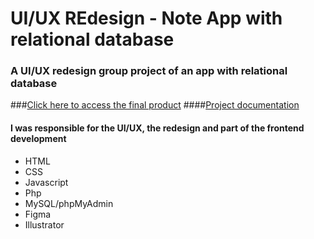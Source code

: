 # UI/UX REdesign - Note App with relational database

### A UI/UX redesign group project of an app with relational database
###[Click here to access the final product](https://aleksandra14.web582.com/ui-ux/project2_kitnote/)
####[Project documentation](https://andre69.web582.com/_block3/ui-ux/project2/ui-ux_plan/)
#### I was responsible for the UI/UX, the redesign and part of the frontend development

- HTML
- CSS
- Javascript
- Php
- MySQL/phpMyAdmin
- Figma
- Illustrator
